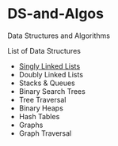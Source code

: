 # DS-and-Algos


Data Structures and Algorithms

List of Data Structures
* [Singly Linked Lists](https://github.com/osgood1024/DS-and-Algos/blob/master/Data_Structures/singly_linkedlists.js)
* Doubly Linked Lists
* Stacks & Queues
* Binary Search Trees
* Tree Traversal
* Binary Heaps
* Hash Tables 
* Graphs
* Graph Traversal


 

